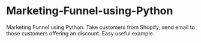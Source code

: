# Marketing-Funnel-using-Python
Marketing Funnel using Python. Take customers from Shopify, send email to those customers offering an discount. Easy useful example.
